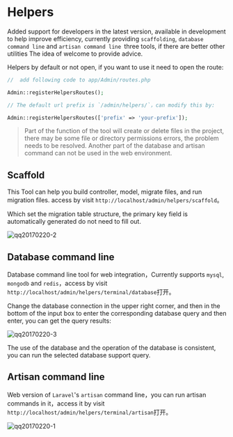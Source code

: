 # Helpers

Added support for developers in the latest version, available in development to help improve efficiency, currently providing `scaffolding`, `database command line` and `artisan command line `three tools, if there are better other utilities The idea of welcome to provide advice.

Helpers by default or not open, if you want to use it need to open the route:

```php
//  add following code to app/Admin/routes.php

Admin::registerHelpersRoutes();

// The default url prefix is `/admin/helpers/`，can modify this by:

Admin::registerHelpersRoutes(['prefix' => 'your-prefix']);

```

> Part of the function of the tool will create or delete files in the project, there may be some file or directory permissions errors, the problem needs to be resolved.
> Another part of the database and artisan command can not be used in the web environment.

## Scaffold

This Tool can help you build controller, model, migrate files, and run migration files.
access by visit `http://localhost/admin/helpers/scaffold`。

Which set the migration table structure, the primary key field is automatically generated do not need to fill out.

![qq20170220-2](https://cloud.githubusercontent.com/assets/1479100/23147949/cbf03e84-f81d-11e6-82b7-d7929c3033a0.png)

## Database command line

Database command line tool for web integration，Currently supports `mysql`,` mongodb` and `redis`，access by visit `http://localhost/admin/helpers/terminal/database`打开。

Change the database connection in the upper right corner, and then in the bottom of the input box to enter the corresponding database query and then enter, you can get the query results:

![qq20170220-3](https://cloud.githubusercontent.com/assets/1479100/23147951/ce08e5d6-f81d-11e6-8b20-605e8cd06167.png)

The use of the database and the operation of the database is consistent, you can run the selected database support query.

## Artisan command line

Web version of `Laravel`'s `artisan` command line，you can run artisan commands in it，access it by visit `http://localhost/admin/helpers/terminal/artisan`打开。

![qq20170220-1](https://cloud.githubusercontent.com/assets/1479100/23147963/da8a5d30-f81d-11e6-97b9-239eea900ad3.png)